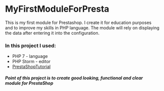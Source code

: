 # MyFirstModuleForPresta
This is my first module for Prestashop. I create it for education purposes and to improve my skills in PHP language. The module will rely on displaying the data after entering it into the configuration. 

### In this project I used:
* PHP 7 - language
* PHP Storm - editor
* [PrestaShopTutorial](https://devdocs.prestashop.com/1.7/modules/creation/)

##### Point of this project is to create good looking, functional and clear module for PrestaShop

